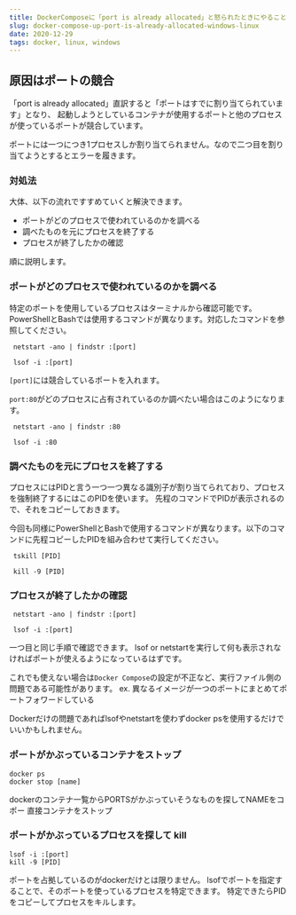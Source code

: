 ```yaml
---
title: DockerComposeに「port is already allocated」と怒られたときにやること
slug: docker-compose-up-port-is-already-allocated-windows-linux
date: 2020-12-29
tags: docker, linux, windows
---
```


## 原因はポートの競合

「port is already allocated」直訳すると「ポートはすでに割り当てられています」となり、
起動しようとしているコンテナが使用するポートと他のプロセスが使っているポートが競合しています。

ポートには一つにつき1プロセスしか割り当てられません。なので二つ目を割り当てようとするとエラーを履きます。  

### 対処法

大体、以下の流れですすめていくと解決できます。

- ポートがどのプロセスで使われているのかを調べる
- 調べたものを元にプロセスを終了する
- プロセスが終了したかの確認

順に説明します。  


### ポートがどのプロセスで使われているのかを調べる

特定のポートを使用しているプロセスはターミナルから確認可能です。
PowerShellとBashでは使用するコマンドが異なります。対応したコマンドを参照してください。

```powershell=
 netstart -ano | findstr :[port]
```

```bash=
 lsof -i :[port]
```

`[port]`には競合しているポートを入れます。

`port:80`がどのプロセスに占有されているのか調べたい場合はこのようになります。

```powershell=
 netstart -ano | findstr :80
```

```bash=
 lsof -i :80
```

### 調べたものを元にプロセスを終了する

プロセスにはPIDと言う一つ一つ異なる識別子が割り当てられており、プロセスを強制終了するにはこのPIDを使います。
先程のコマンドでPIDが表示されるので、それをコピーしておきます。

今回も同様にPowerShellとBashで使用するコマンドが異なります。以下のコマンドに先程コピーしたPIDを組み合わせて実行してください。

```powershell=
 tskill [PID]
```

```bash=
 kill -9 [PID]
```

### プロセスが終了したかの確認

```bash=
 netstart -ano | findstr :[port]
```

```bash=
 lsof -i :[port]
 ```

一つ目と同じ手順で確認できます。
lsof or netstartを実行して何も表示されなければポートが使えるようになっているはずです。

これでも使えない場合は`Docker Compose`の設定が不正など、実行ファイル側の問題である可能性があります。
ex. 異なるイメージが一つのポートにまとめてポートフォワードしている

Dockerだけの問題であればlsofやnetstartを使わずdocker psを使用するだけでいいかもしれません。

### ポートがかぶっているコンテナをストップ

```bash=
docker ps
docker stop [name]
```

dockerのコンテナ一覧からPORTSがかぶっていそうなものを探してNAMEをコポー
直接コンテナをストップ

### ポートがかぶっているプロセスを探して kill

```bash=
lsof -i :[port]
kill -9 [PID]
```

ポートを占拠しているのがdockerだけとは限りません。
lsofでポートを指定することで、そのポートを使っているプロセスを特定できます。
特定できたらPIDをコピーしてプロセスをキルします。

